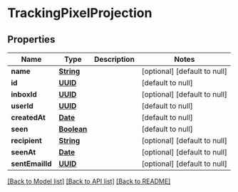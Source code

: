 # TrackingPixelProjection
## Properties

Name | Type | Description | Notes
------------ | ------------- | ------------- | -------------
**name** | [**String**](string) |  | [optional] [default to null]
**id** | [**UUID**](UUID) |  | [default to null]
**inboxId** | [**UUID**](UUID) |  | [optional] [default to null]
**userId** | [**UUID**](UUID) |  | [default to null]
**createdAt** | [**Date**](DateTime) |  | [default to null]
**seen** | [**Boolean**](boolean) |  | [default to null]
**recipient** | [**String**](string) |  | [optional] [default to null]
**seenAt** | [**Date**](DateTime) |  | [optional] [default to null]
**sentEmailId** | [**UUID**](UUID) |  | [optional] [default to null]

[[Back to Model list]](../README#documentation-for-models) [[Back to API list]](../README#documentation-for-api-endpoints) [[Back to README]](../README)

